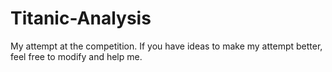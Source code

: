 # Titanic-Analysis
My attempt at the competition. 
If you have ideas to make my attempt better, feel free to modify and help me.
